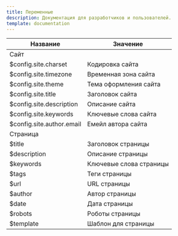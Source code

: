 ```yaml
---
title: Переменные
description: Документация для разработчиков и пользователей.
template: documentation
---
```


<table class="table">
    <thead>
        <tr><th>Название</th><th>Значение</th></tr>
    </thead>
    <tbody>
        <tr><td>Сайт</td><td></td></tr>
        <tr><td>$config.site.charset</td><td>Кодировка сайта</td></tr>
        <tr><td>$config.site.timezone</td><td>Временная зона сайта</td></tr>
        <tr><td>$config.site.theme</td><td>Тема оформления сайта</td></tr>
        <tr><td>$config.site.title</td><td>Заголовок сайта</td></tr>
        <tr><td>$config.site.description</td><td>Описание сайта</td></tr>
        <tr><td>$config.site.keywords</td><td>Ключевые слова сайта</td></tr>
        <tr><td>$config.site.author.email</td><td>Емейл автора сайта</td></tr>
        <tr><td>Страница</td><td></td></tr>
        <tr><td>$title</td><td>Заголовок страницы</td></tr>
        <tr><td>$description</td><td>Описание страницы</td></tr>
        <tr><td>$keywords</td><td>Ключевые слова страницы</td></tr>
        <tr><td>$tags</td><td>Теги страницы</td></tr>
        <tr><td>$url</td><td>URL страницы</td></tr>
        <tr><td>$author</td><td>Автор страницы</td></tr>
        <tr><td>$date</td><td>Дата страницы</td></tr>
        <tr><td>$robots</td><td>Роботы страницы</td></tr>
        <tr><td>$template</td><td>Шаблон для страницы</td></tr>
    </tbody>
</table>
